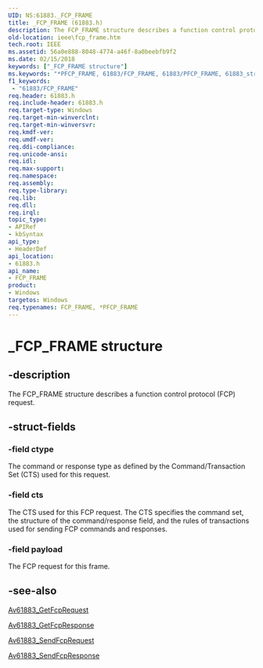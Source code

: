 ```yaml
---
UID: NS:61883._FCP_FRAME
title: _FCP_FRAME (61883.h)
description: The FCP_FRAME structure describes a function control protocol (FCP) request.
old-location: ieee\fcp_frame.htm
tech.root: IEEE
ms.assetid: 56a0e888-8048-4774-a46f-8a0beebfb9f2
ms.date: 02/15/2018
keywords: ["_FCP_FRAME structure"]
ms.keywords: "*PFCP_FRAME, 61883/FCP_FRAME, 61883/PFCP_FRAME, 61883_structures_760d5112-e681-4c00-b178-66aadbe95b62.xml, FCP_FRAME, FCP_FRAME structure [Buses], IEEE.fcp_frame, PFCP_FRAME, PFCP_FRAME structure pointer [Buses], _FCP_FRAME"
f1_keywords:
 - "61883/FCP_FRAME"
req.header: 61883.h
req.include-header: 61883.h
req.target-type: Windows
req.target-min-winverclnt: 
req.target-min-winversvr: 
req.kmdf-ver: 
req.umdf-ver: 
req.ddi-compliance: 
req.unicode-ansi: 
req.idl: 
req.max-support: 
req.namespace: 
req.assembly: 
req.type-library: 
req.lib: 
req.dll: 
req.irql: 
topic_type:
- APIRef
- kbSyntax
api_type:
- HeaderDef
api_location:
- 61883.h
api_name:
- FCP_FRAME
product:
- Windows
targetos: Windows
req.typenames: FCP_FRAME, *PFCP_FRAME
---
```


# _FCP_FRAME structure


## -description


The FCP_FRAME structure describes a function control protocol (FCP) request.


## -struct-fields




### -field ctype

The command or response type as defined by the Command/Transaction Set (CTS) used for this request.


### -field cts

The CTS used for this FCP request. The CTS specifies the command set, the structure of the command/response field, and the rules of transactions used for sending FCP commands and responses.


### -field payload

The FCP request for this frame.


## -see-also




<a href="https://msdn.microsoft.com/library/windows/hardware/ff536974">Av61883_GetFcpRequest</a>



<a href="https://msdn.microsoft.com/library/windows/hardware/ff536977">Av61883_GetFcpResponse</a>



<a href="https://msdn.microsoft.com/library/windows/hardware/ff536989">Av61883_SendFcpRequest</a>



<a href="https://msdn.microsoft.com/library/windows/hardware/ff536992">Av61883_SendFcpResponse</a>
 

 

